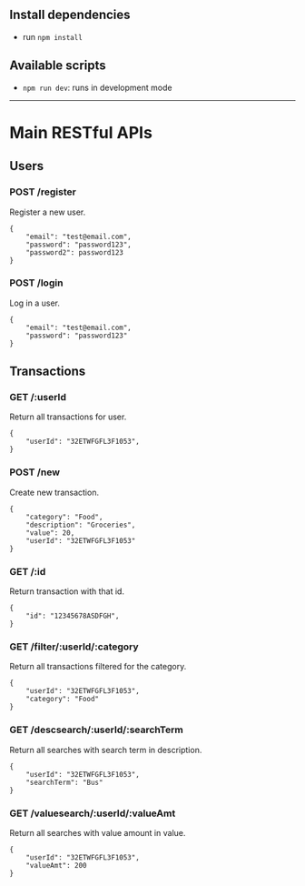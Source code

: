## Install dependencies

- run `npm install`

## Available scripts

- `npm run dev`: runs in development mode

_____


# Main RESTful APIs

## Users

### POST /register
Register a new user.
```
{
    "email": "test@email.com",
    "password": "password123",
    "password2": password123
}
```

### POST /login
Log in a user.
```
{
    "email": "test@email.com",
    "password": "password123"
}
```

## Transactions

### GET /:userId
Return all transactions for user.
```
{
    "userId": "32ETWFGFL3F1053",
}
```

### POST /new
Create new transaction.
```
{
    "category": "Food",
    "description": "Groceries",
    "value": 20,
    "userId": "32ETWFGFL3F1053"
}
```
### GET /:id
Return transaction with that id.
```
{
    "id": "12345678ASDFGH",
}
```

### GET /filter/:userId/:category
Return all transactions filtered for the category.
```
{
    "userId": "32ETWFGFL3F1053",
    "category": "Food"
}
```

### GET /descsearch/:userId/:searchTerm
Return all searches with search term in description.
```
{
    "userId": "32ETWFGFL3F1053",
    "searchTerm": "Bus"
}
```

### GET /valuesearch/:userId/:valueAmt
Return all searches with value amount in value.
```
{
    "userId": "32ETWFGFL3F1053",
    "valueAmt": 200
}
```

